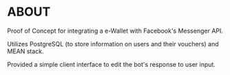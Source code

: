 # ABOUT
Proof of Concept for integrating a e-Wallet with Facebook's Messenger API.

Utilizes PostgreSQL (to store information on users and their vouchers) and MEAN stack.

Provided a simple client interface to edit the bot's response to user input.
